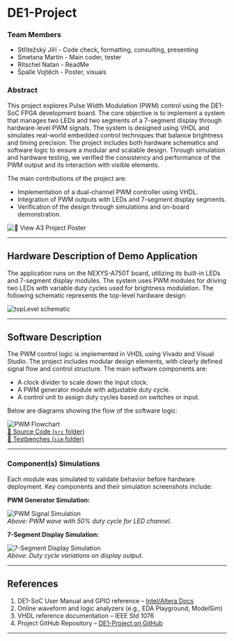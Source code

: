 # DE1-Project

### Team Members

* Střítežský Jiří - Code check, formatting, consulting, presenting
* Smetana Martin - Main coder, tester 
* Ritschel Natan - ReadMe  
* Špalle Vojtěch - Poster, visuals

### Abstract

This project explores Pulse Width Modulation (PWM) control using the DE1-SoC FPGA development board. The core objective is to implement a system that manages two LEDs and two segments of a 7-segment display through hardware-level PWM signals. The system is designed using VHDL and simulates real-world embedded control techniques that balance brightness and timing precision. The project includes both hardware schematics and software logic to ensure a modular and scalable design. Through simulation and hardware testing, we verified the consistency and performance of the PWM output and its interaction with visible elements.

The main contributions of the project are:

* Implementation of a dual-channel PWM controller using VHDL.
* Integration of PWM outputs with LEDs and 7-segment display segments.
* Verification of the design through simulations and on-board demonstration.

![📌 View A3 Project Poster](https://github.com/user-attachments/assets/80ea885c-9010-4854-9a7e-8f97ec889c00)

---

## Hardware Description of Demo Application

The application runs on the NEXYS-A750T board, utilizing its built-in LEDs and 7-segment display modules. The system uses PWM modules for driving two LEDs with variable duty cycles used for brightness modulation. The following schematic represents the top-level hardware design:


![topLevel schematic](https://github.com/user-attachments/assets/8b420d2d-9e9e-4cf0-be3b-22ac1742ee07)

---

## Software Description

The PWM control logic is implemented in VHDL using Vivado and Visual Studio. The project includes modular design elements, with clearly defined signal flow and control structure. The main software components are:

* A clock divider to scale down the input clock.
* A PWM generator module with adjustable duty cycle.
* A control unit to assign duty cycles based on switches or input.

Below are diagrams showing the flow of the software logic:

![PWM Flowchart](./docs/pwm_flowchart.png)  
[🔗 Source Code (`src` folder)](./src)  
[🔗 Testbenches (`sim` folder)](./sim)

---

### Component(s) Simulations

Each module was simulated to validate behavior before hardware deployment. Key components and their simulation screenshots include:

**PWM Generator Simulation:**

![PWM Signal Simulation](./docs/pwm_simulation.png)  
_Above: PWM wave with 50% duty cycle for LED channel._

**7-Segment Display Simulation:**

![7-Segment Display Simulation](./docs/seven_seg_sim.png)  
_Above: Duty cycle variations on display output._

---

## References

1. DE1-SoC User Manual and GPIO reference – [Intel/Altera Docs](https://www.intel.com/content/www/us/en/docs/programmable/683537/current/de1-soc-user-manual.pdf)
2. Online waveform and logic analyzers (e.g., EDA Playground, ModelSim)
3. VHDL reference documentation – IEEE Std 1076
4. Project GitHub Repository – [DE1-Project on GitHub](https://github.com/MartinSmetana1/DE1-Project)

---

